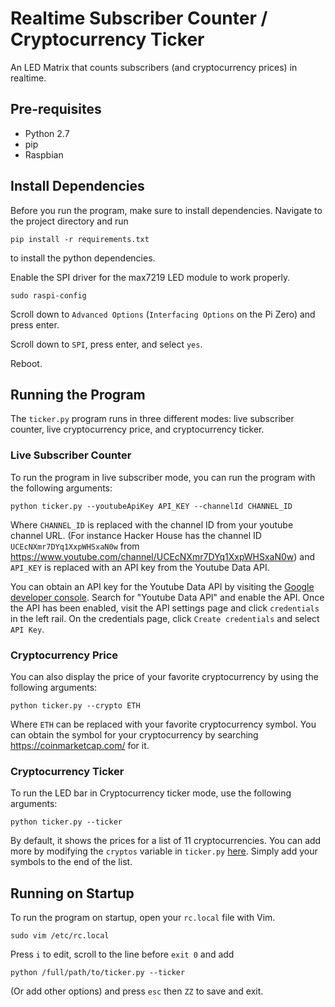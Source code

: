 # Realtime Subscriber Counter / Cryptocurrency Ticker
An LED Matrix that counts subscribers (and cryptocurrency prices) in realtime.

## Pre-requisites
+ Python 2.7
+ pip
+ Raspbian

## Install Dependencies 

Before you run the program, make sure to install dependencies. Navigate to the project directory and run

```
pip install -r requirements.txt
```

to install the python dependencies. 

Enable the SPI driver for the max7219 LED module to work properly.

```
sudo raspi-config
```

Scroll down to `Advanced Options` (`Interfacing Options` on the Pi Zero) and press enter.

Scroll down to `SPI`, press enter, and select `yes`.

Reboot.

## Running the Program

The `ticker.py` program runs in three different modes: live subscriber counter, live cryptocurrency price, and cryptocurrency ticker. 

### Live Subscriber Counter

To run the program in live subscriber mode, you can run the program with the following arguments:

```
python ticker.py --youtubeApiKey API_KEY --channelId CHANNEL_ID
```

Where `CHANNEL_ID` is replaced with the channel ID from your youtube channel URL. (For instance Hacker House has the channel ID `UCEcNXmr7DYq1XxpWHSxaN0w` from https://www.youtube.com/channel/UCEcNXmr7DYq1XxpWHSxaN0w) and `API_KEY` is replaced with an API key from the Youtube Data API. 

You can obtain an API key for the Youtube Data API by visiting the [Google developer console](https://console.developers.google.com/apis).  Search for "Youtube Data API" and enable the API. Once the API has been enabled, visit the API settings page and click `credentials` in the left rail. On the credentials page, click `Create credentials` and select `API Key`.

### Cryptocurrency Price

You can also display the price of your favorite cryptocurrency by using the following arguments:

```
python ticker.py --crypto ETH
```

Where `ETH` can be replaced with your favorite cryptocurrency symbol. You can obtain the symbol for your cryptocurrency by searching https://coinmarketcap.com/ for it.

### Cryptocurrency Ticker

To run the LED bar in Cryptocurrency ticker mode, use the following arguments:

```
python ticker.py --ticker
```

By default, it shows the prices for a list of 11 cryptocurrencies. You can add more by modifying the `cryptos` variable in `ticker.py` [here](https://github.com/HackerHouseYT/realtime-subscriber-counter/blob/aae8f41e45a45a8098aa5c6d96be084bf0e504a5/ticker.py#L28). Simply add your symbols to the end of the list.

## Running on Startup

To run the program on startup, open your `rc.local` file with Vim.

```
sudo vim /etc/rc.local
```

Press `i` to edit, scroll to the line before `exit 0` and add

```
python /full/path/to/ticker.py --ticker
```

(Or add other options) and press `esc` then `ZZ` to save and exit.
